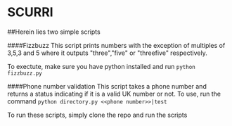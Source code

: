 # SCURRI
##Herein lies two simple scripts

####Fizzbuzz
This script prints numbers with the exception of multiples of 3,5,3 and 5 where it outputs "three","five" or "threefive" respectively.

To exectute, make sure you have python installed and run `python fizzbuzz.py`

####Phone number validation
This script takes a phone number and returns a status indicating if it is a valid UK number or not. To use, run the command `python directory.py <<phone number>>|test`

To run these scripts, simply clone the repo and run the scripts
